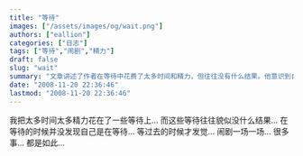 ```yaml
---
title: "等待"
images: ["/assets/images/og/wait.png"]
authors: ["eallion"]
categories: ["日志"]
tags: ["等待","闹剧","精力"]
draft: false
slug: "wait"
summary: "文章讲述了作者在等待中花费了太多时间和精力，但往往没有什么结果。他意识到自己是在等待时已经过去了。"
date: "2008-11-20 22:36:46"
lastmod: "2008-11-20 22:36:46"
---
```


我把太多时间太多精力花在了一些等待上...
而这些等待往往貌似没什么结果...
在等待的时候并没发现自己是在等待...
等过去的时候才发觉...
闹剧一场一场...
很多事... 都是如此...
